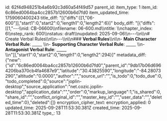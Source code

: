 id: 62f4d948251b4a6b92c3d60a54f49d57
parent_id: 
item_type: 1
item_id: 6c86ed0064ba4cc2857b12600b6d7fd0
item_updated_time: 1759060400243
title_diff: "[{\"diffs\":[[1,\"06-600\"]],\"start1\":0,\"start2\":0,\"length1\":0,\"length2\":6}]"
body_diff: "[{\"diffs\":[[1,\"---\\\nid: CB-06600\\\nfilename: 06-600.md\\\ntitle: \\\nchapter_index: 6\\\nstep_rank: 600\\\nstatus: draft\\\nupdated: 2025-09-06\\\n---\\\n\\\n# Create Verbal Rules\\\n\\\n---\\\n\\\n### **Verbal Rules**\\\n\\\n- **Main Character Verbal Rule**: _____  \\\n- **Supporting Character Verbal Rule**: _____  \\\n- **Antagonist Verbal Rule**: _____  \\\n\"]],\"start1\":0,\"start2\":0,\"length1\":0,\"length2\":294}]"
metadata_diff: {"new":{"id":"6c86ed0064ba4cc2857b12600b6d7fd0","parent_id":"9db17b06d6964206ba370cb4fa4687e9","latitude":"30.43825590","longitude":"-84.28073290","altitude":"0.0000","author":"","source_url":"","is_todo":0,"todo_due":0,"todo_completed":0,"source":"joplin-desktop","source_application":"net.cozic.joplin-desktop","application_data":"","order":0,"markup_language":1,"is_shared":0,"share_id":"","conflict_original_id":"","master_key_id":"","user_data":"","deleted_time":0},"deleted":[]}
encryption_cipher_text: 
encryption_applied: 0
updated_time: 2025-09-28T11:53:30.381Z
created_time: 2025-09-28T11:53:30.381Z
type_: 13